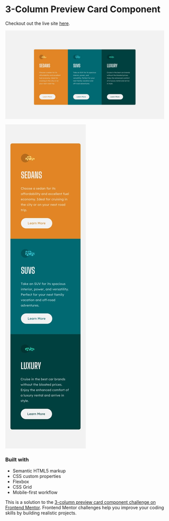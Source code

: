 # 3-Column Preview Card Component

Checkout out the live site [here](https://elorenn.github.io/Stats-Preview-Card-Component/).

![Stats preview card component](assets/design/desktop-design.jpg)

![Stats preview card component mobile](assets/design/mobile-design.jpg)

### Built with

- Semantic HTML5 markup
- CSS custom properties
- Flexbox
- CSS Grid
- Mobile-first workflow

This is a solution to the [3-column preview card component challenge on Frontend Mentor](https://www.frontendmentor.io/challenges/3column-preview-card-component-pH92eAR2-). Frontend Mentor challenges help you improve your coding skills by building realistic projects.

